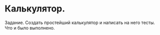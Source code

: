 # Калькулятор.
Задание. Создать простейший калькулятор и написать на него тесты. Что и было выполнено.

